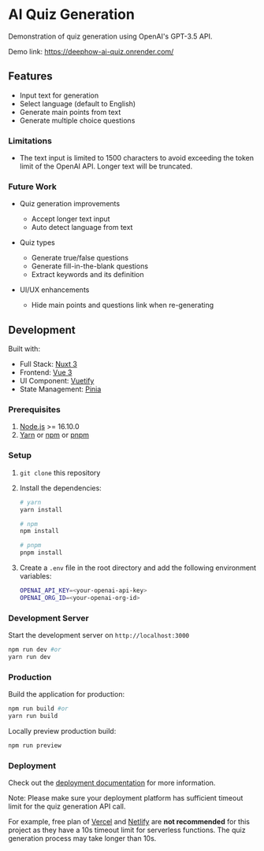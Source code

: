AI Quiz Generation
==================

Demonstration of quiz generation using OpenAI's GPT-3.5 API.

Demo link: https://deephow-ai-quiz.onrender.com/

Features
--------

- Input text for generation
- Select language (default to English)
- Generate main points from text
- Generate multiple choice questions

### Limitations

- The text input is limited to 1500 characters to avoid exceeding the token limit of the OpenAI API. Longer text will be truncated.

### Future Work

- Quiz generation improvements
    - Accept longer text input
    - Auto detect language from text

- Quiz types
    - Generate true/false questions
    - Generate fill-in-the-blank questions
    - Extract keywords and its definition

- UI/UX enhancements
    - Hide main points and questions link when re-generating

Development
-----------

Built with:
- Full Stack: [Nuxt 3](https://nuxt.com/)
- Frontend: [Vue 3](https://vuejs.org/)
- UI Component: [Vuetify](https://vuetifyjs.com/)
- State Management: [Pinia](https://pinia.vuejs.org/)

### Prerequisites
1. [Node.js](https://nodejs.org/en/) >= 16.10.0
2. [Yarn](https://yarnpkg.com/) or [npm](https://www.npmjs.com/) or [pnpm](https://pnpm.io/)

### Setup
1. `git clone` this repository
2. Install the dependencies:

    ```bash
    # yarn
    yarn install

    # npm
    npm install

    # pnpm
    pnpm install
    ```
3. Create a `.env` file in the root directory and add the following environment variables:

    ```bash
    OPENAI_API_KEY=<your-openai-api-key>
    OPENAI_ORG_ID=<your-openai-org-id>
    ```

### Development Server

Start the development server on `http://localhost:3000`

```bash
npm run dev #or
yarn run dev
```

### Production

Build the application for production:

```bash
npm run build #or
yarn run build
```

Locally preview production build:

```bash
npm run preview
```

### Deployment

Check out the [deployment documentation](https://nuxt.com/docs/getting-started/deployment) for more information.

Note: Please make sure your deployment platform has sufficient timeout limit for the quiz generation API call. 

For example, free plan of [Vercel](https://vercel.com/) and [Netlify](https://www.netlify.com/) are **not recommended** for this project as they have a 10s timeout limit for serverless functions. The quiz generation process may take longer than 10s. 